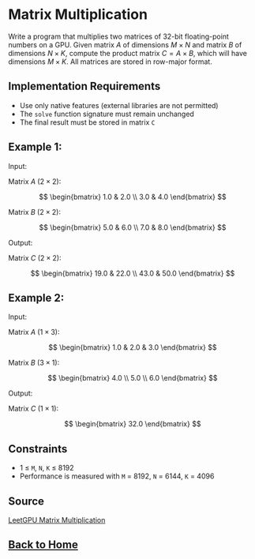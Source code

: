 # **Matrix Multiplication**

Write a program that multiplies two matrices of 32-bit floating-point numbers on a GPU. Given matrix $A$ of dimensions $M \times N$ and matrix $B$ of dimensions $N \times K$, compute the product matrix $C = A \times B$, which will have dimensions $M \times K$. All matrices are stored in row-major format.


## **Implementation Requirements**

- Use only native features (external libraries are not permitted)
- The ``solve`` function signature must remain unchanged
- The final result must be stored in matrix ``C``


## **Example 1:**

Input: 


Matrix $A$ ($2 \times 2$):


$$
\begin{bmatrix}
1.0 & 2.0 \\
3.0 & 4.0
\end{bmatrix}
$$


Matrix $B$ ($2 \times 2$):


$$
\begin{bmatrix}
5.0 & 6.0 \\
7.0 & 8.0
\end{bmatrix}
$$


Output: 


Matrix $C$ ($2 \times 2$):


$$
\begin{bmatrix}
19.0 & 22.0 \\
43.0 & 50.0
\end{bmatrix}
$$


## **Example 2:**

Input: 


Matrix $A$ ($1 \times 3$):


$$
\begin{bmatrix}
1.0 & 2.0 & 3.0
\end{bmatrix}
$$


Matrix $B$ ($3 \times 1$):


$$
\begin{bmatrix}
4.0 \\
5.0 \\
6.0
\end{bmatrix}
$$


Output: 


Matrix $C$ ($1 \times 1$):


$$
\begin{bmatrix}
32.0
\end{bmatrix}
$$


## **Constraints**

- 1 ≤ `M`, `N`, `K` ≤ 8192
- Performance is measured with `M` = 8192, `N` = 6144, `K` = 4096


## **Source**

[LeetGPU Matrix Multiplication](https://leetgpu.com/challenges/matrix-multiplication)


## **[Back to Home](.../)**
